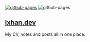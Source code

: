 [![github-pages](https://github.com/lxhan/lxhan.github.io/actions/workflows/gh-pages.yml/badge.svg)](https://github.com/lxhan/lxhan.github.io/actions/workflows/gh-pages.yml) ![github-pages](https://github.com/lxhan/lxhan.github.io/actions/workflows/gh-pages.yml/badge.svg)

## [lxhan.dev](https://lxhan.dev)

My CV, notes and posts all in one place.
